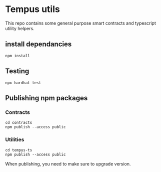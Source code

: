 # Tempus utils

This repo contains some general purpose smart contracts and typescript utility helpers.

## install dependancies
`npm install`

## Testing
`npx hardhat test`

## Publishing npm packages

### Contracts
`cd contracts`  
`npm publish --access public`

### Utilities
`cd tempus-ts`  
`npm publish --access public`

When publishing, you need to make sure to upgrade version.
